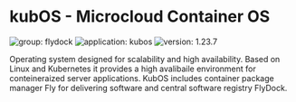 # kubOS - Microcloud Container OS

![group: flydock](https://img.shields.io/badge/group-flydock-blue) ![application: kubos](https://img.shields.io/badge/application-kubos-red) ![version: 1.23.7](https://img.shields.io/badge/version-1.23.7-green)

Operating system designed for scalability and high availability.
Based on Linux and Kubernetes it provides a high avalibaile environment for conteineraized server applications.
KubOS includes container package manager Fly for delivering software and central software registry FlyDock.
